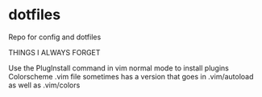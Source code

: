 # dotfiles
Repo for config and dotfiles

THINGS I ALWAYS FORGET

Use the PlugInstall command in vim normal mode to install plugins
Colorscheme .vim file sometimes has a version that goes in .vim/autoload as well as .vim/colors

